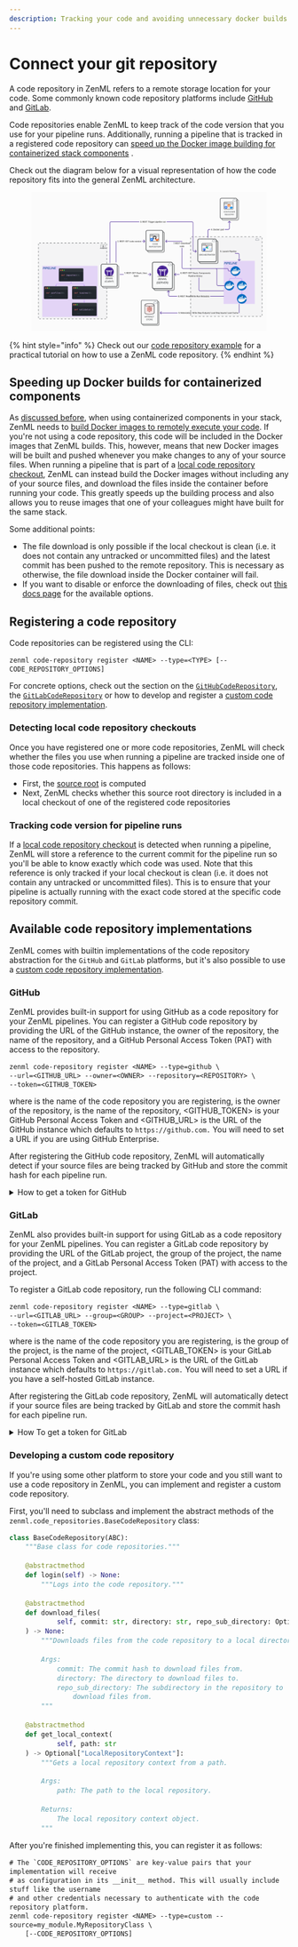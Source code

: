 ```yaml
---
description: Tracking your code and avoiding unnecessary docker builds by connecting your git repo.
---
```


# Connect your git repository

A code repository in ZenML refers to a remote storage location for your code. Some commonly known code repository
platforms include [GitHub](https://github.com/) and [GitLab](https://gitlab.com/).

Code repositories enable ZenML to keep track of the code version that you use for your pipeline runs. Additionally,
running a pipeline that is tracked in a registered code repository
can [speed up the Docker image building for containerized stack components](containerize-your-pipeline.md#reuse-docker-image-builds-from-previous-runs)
.

Check out the diagram below for a visual representation of how the code repository fits into the general ZenML
architecture.

<figure><img src="../../.gitbook/assets/spaces_WR79yGcpjr5idcfEkXdY_uploads_git-blob-23e202b4590861888a142db7fe5f5b8db8e27ca1_Remote_with_code_repository.png" alt=""><figcaption></figcaption></figure>

{% hint style="info" %}
Check out our [code repository example](https://github.com/zenml-io/zenml/tree/main/examples/code\_repository) for a
practical tutorial on how to use a ZenML code repository.
{% endhint %}

## Speeding up Docker builds for containerized components

As [discussed before](containerize-your-pipeline.md#reuse-docker-image-builds-from-previous-runs), when using
containerized components in your stack, ZenML needs
to [build Docker images to remotely execute your code](manage-environments.md#build-environments). If you're not using a
code repository, this code will be included in the Docker images that ZenML builds. This, however, means that new Docker
images will be built and pushed whenever you make changes to any of your source files. When running a pipeline that is
part of a [local code repository checkout](connect-your-git-repository.md#detecting-local-code-repository-checkouts),
ZenML can instead build the Docker images without including any of your source files, and download the files inside the
container before running your code. This greatly speeds up the building process and also allows you to reuse images that
one of your colleagues might have built for the same stack.

Some additional points:

* The file download is only possible if the local checkout is clean (i.e. it does not contain any untracked or
  uncommitted files) and the latest commit has been pushed to the remote repository. This is necessary as otherwise, the
  file download inside the Docker container will fail.
* If you want to disable or enforce the downloading of files, check out [this docs page](containerize-your-pipeline.md)
  for the available options.

## Registering a code repository

Code repositories can be registered using the CLI:

```shell
zenml code-repository register <NAME> --type=<TYPE> [--CODE_REPOSITORY_OPTIONS]
```

For concrete options, check out the section on the [`GitHubCodeRepository`](connect-your-git-repository.md#github),
the [`GitLabCodeRepository`](connect-your-git-repository.md#gitlab) or how to develop and register
a [custom code repository implementation](connect-your-git-repository.md#developing-a-custom-code-repository).

### Detecting local code repository checkouts

Once you have registered one or more code repositories, ZenML will check whether the files you use when running a
pipeline are tracked inside one of those code repositories. This happens as follows:

* First, the [source root](../advanced-guide/advanced-guide.md) is computed
* Next, ZenML checks whether this source root directory is included in a local checkout of one of the registered code
  repositories

### Tracking code version for pipeline runs

If a [local code repository checkout](connect-your-git-repository.md#detecting-local-code-repository-checkouts) is
detected when running a pipeline, ZenML will store a reference to the current commit for the pipeline run so you'll be
able to know exactly which code was used. Note that this reference is only tracked if your local checkout is clean (i.e.
it does not contain any untracked or uncommitted files). This is to ensure that your pipeline is actually running with
the exact code stored at the specific code repository commit.

## Available code repository implementations

ZenML comes with builtin implementations of the code repository abstraction for the `GitHub` and `GitLab` platforms, but
it's also possible to use
a [custom code repository implementation](connect-your-git-repository.md#developing-a-custom-code-repository).

### GitHub

ZenML provides built-in support for using GitHub as a code repository for your ZenML pipelines. You can register a
GitHub code repository by providing the URL of the GitHub instance, the owner of the repository, the name of the
repository, and a GitHub Personal Access Token (PAT) with access to the repository.

```shell
zenml code-repository register <NAME> --type=github \
--url=<GITHUB_URL> --owner=<OWNER> --repository=<REPOSITORY> \
--token=<GITHUB_TOKEN>
```

where is the name of the code repository you are registering, is the owner of the repository, is the name of the
repository, \<GITHUB\_TOKEN> is your GitHub Personal Access Token and \<GITHUB\_URL> is the URL of the GitHub instance
which defaults to `https://github.com.` You will need to set a URL if you are using GitHub Enterprise.

After registering the GitHub code repository, ZenML will automatically detect if your source files are being tracked by
GitHub and store the commit hash for each pipeline run.

<details>

<summary>How to get a token for GitHub</summary>

1. Go to your GitHub account settings and click on [Developer settings](https://github.com/settings/tokens?type=beta).
2. Select "Personal access tokens" and click on "Generate new token".
3. Give your token a name and a description.

   ![](../../.gitbook/assets/github-fine-grained-token-name.png)
4. We recommend selecting the specific repository and then giving `contents` read-only access.

   ![](../../.gitbook/assets/github-token-set-permissions.png)

   ![](../../.gitbook/assets/github-token-permissions-overview.png)
5. Click on "Generate token" and copy the token to a safe place.

   ![](../../.gitbook/assets/copy-github-fine-grained-token.png)

</details>

### GitLab

ZenML also provides built-in support for using GitLab as a code repository for your ZenML pipelines. You can register a
GitLab code repository by providing the URL of the GitLab project, the group of the project, the name of the project,
and a GitLab Personal Access Token (PAT) with access to the project.

To register a GitLab code repository, run the following CLI command:

```shell
zenml code-repository register <NAME> --type=gitlab \
--url=<GITLAB_URL> --group=<GROUP> --project=<PROJECT> \
--token=<GITLAB_TOKEN>
```

where is the name of the code repository you are registering, is the group of the project, is the name of the project,
\<GITLAB\_TOKEN> is your GitLab Personal Access Token and \<GITLAB\_URL> is the URL of the GitLab instance which
defaults to `https://gitlab.com.` You will need to set a URL if you have a self-hosted GitLab instance.

After registering the GitLab code repository, ZenML will automatically detect if your source files are being tracked by
GitLab and store the commit hash for each pipeline run.

<details>

<summary>How To get a token for GitLab</summary>

1. Go to your GitLab account settings and click
   on [Access Tokens](https://gitlab.com/-/profile/personal\_access\_tokens).
2. Name the token and select the scopes that you need (e.g. `read_repository`, `read_user`, `read_api`)

   ![](../../.gitbook/assets/gitlab-generate-access-token.png)
3. Click on "Create personal access token" and copy the token to a safe place.

   ![](../../.gitbook/assets/gitlab-copy-access-token.png)

</details>

### Developing a custom code repository

If you're using some other platform to store your code and you still want to use a code repository in ZenML, you can
implement and register a custom code repository.

First, you'll need to subclass and implement the abstract methods of the `zenml.code_repositories.BaseCodeRepository`
class:

```python
class BaseCodeRepository(ABC):
    """Base class for code repositories."""

    @abstractmethod
    def login(self) -> None:
        """Logs into the code repository."""

    @abstractmethod
    def download_files(
            self, commit: str, directory: str, repo_sub_directory: Optional[str]
    ) -> None:
        """Downloads files from the code repository to a local directory.

        Args:
            commit: The commit hash to download files from.
            directory: The directory to download files to.
            repo_sub_directory: The subdirectory in the repository to
                download files from.
        """

    @abstractmethod
    def get_local_context(
            self, path: str
    ) -> Optional["LocalRepositoryContext"]:
        """Gets a local repository context from a path.

        Args:
            path: The path to the local repository.

        Returns:
            The local repository context object.
        """
```

After you're finished implementing this, you can register it as follows:

```shell
# The `CODE_REPOSITORY_OPTIONS` are key-value pairs that your implementation will receive
# as configuration in its __init__ method. This will usually include stuff like the username
# and other credentials necessary to authenticate with the code repository platform.
zenml code-repository register <NAME> --type=custom --source=my_module.MyRepositoryClass \
    [--CODE_REPOSITORY_OPTIONS]
```
